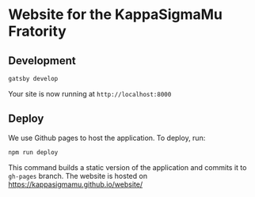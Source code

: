 # Website for the KappaSigmaMu Fratority

## Development

```sh
gatsby develop
```

Your site is now running at `http://localhost:8000`

## Deploy

We use Github pages to host the application. To deploy, run:
```sh
npm run deploy
```

This command builds a static version of the application and commits it to `gh-pages` branch.
The website is hosted on https://kappasigmamu.github.io/website/